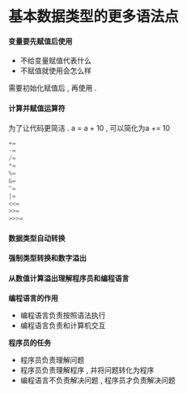 # 基本数据类型的更多语法点

#### 变量要先赋值后使用

* 不给变量赋值代表什么
* 不赋值就使用会怎么样

需要初始化赋值后 , 再使用 .

#### 计算并赋值运算符

为了让代码更简洁 . a = a + 10 , 可以简化为a += 10

```java
+=
-=
/=
*=
%=
&=
^=
|=
<<=
>>=
>>>=
```

#### 数据类型自动转换



#### 强制类型转换和数字溢出

#### 从数值计算溢出理解程序员和编程语言

**编程语言的作用**

* 编程语言负责按照语法执行
* 编程语言负责和计算机交互

**程序员的任务**

* 程序员负责理解问题
* 程序员负责理解程序 , 并将问题转化为程序
* 编程语言不负责解决问题 , 程序员才负责解决问题



